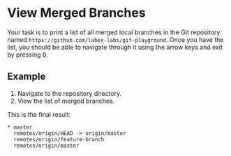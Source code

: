 # View Merged Branches

Your task is to print a list of all merged local branches in the Git repository named `https://github.com/labex-labs/git-playground`. Once you have the list, you should be able to navigate through it using the arrow keys and exit by pressing <kbd>Q</kbd>.

## Example

1. Navigate to the repository directory.
2. View the list of merged branches.

This is the final result:

```
* master
  remotes/origin/HEAD -> origin/master
  remotes/origin/feature-branch
  remotes/origin/master
```
